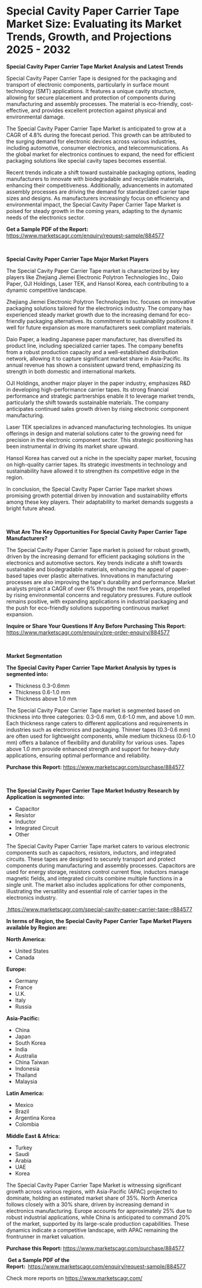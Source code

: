 <p><h1>Special Cavity Paper Carrier Tape Market Size: Evaluating its Market Trends, Growth, and Projections 2025 - 2032</h1></p><p><strong>Special Cavity Paper Carrier Tape Market Analysis and Latest Trends</strong></p>
<p><p>Special Cavity Paper Carrier Tape is designed for the packaging and transport of electronic components, particularly in surface mount technology (SMT) applications. It features a unique cavity structure, allowing for secure placement and protection of components during manufacturing and assembly processes. The material is eco-friendly, cost-effective, and provides excellent protection against physical and environmental damage.</p><p>The Special Cavity Paper Carrier Tape Market is anticipated to grow at a CAGR of 4.8% during the forecast period. This growth can be attributed to the surging demand for electronic devices across various industries, including automotive, consumer electronics, and telecommunications. As the global market for electronics continues to expand, the need for efficient packaging solutions like special cavity tapes becomes essential.</p><p>Recent trends indicate a shift toward sustainable packaging options, leading manufacturers to innovate with biodegradable and recyclable materials, enhancing their competitiveness. Additionally, advancements in automated assembly processes are driving the demand for standardized carrier tape sizes and designs. As manufacturers increasingly focus on efficiency and environmental impact, the Special Cavity Paper Carrier Tape Market is poised for steady growth in the coming years, adapting to the dynamic needs of the electronics sector.</p></p>
<p><strong>Get a Sample PDF of the Report:&nbsp;</strong> <a href="https://www.marketscagr.com/enquiry/request-sample/884577?utm_campaign=2241&utm_medium=2&utm_source=Github&utm_content=ia&utm_term=01022025&utm_id=special-cavity-paper-carrier-tape">https://www.marketscagr.com/enquiry/request-sample/884577</a></p>
<p>&nbsp;</p>
<p><strong>Special Cavity Paper Carrier Tape Major Market Players</strong></p>
<p><p>The Special Cavity Paper Carrier Tape market is characterized by key players like Zhejiang Jiemei Electronic Polytron Technologies Inc., Daio Paper, OJI Holdings, Laser TEK, and Hansol Korea, each contributing to a dynamic competitive landscape.</p><p>Zhejiang Jiemei Electronic Polytron Technologies Inc. focuses on innovative packaging solutions tailored for the electronics industry. The company has experienced steady market growth due to the increasing demand for eco-friendly packaging alternatives. Its commitment to sustainability positions it well for future expansion as more manufacturers seek compliant materials.</p><p>Daio Paper, a leading Japanese paper manufacturer, has diversified its product line, including specialized carrier tapes. The company benefits from a robust production capacity and a well-established distribution network, allowing it to capture significant market share in Asia-Pacific. Its annual revenue has shown a consistent upward trend, emphasizing its strength in both domestic and international markets.</p><p>OJI Holdings, another major player in the paper industry, emphasizes R&D in developing high-performance carrier tapes. Its strong financial performance and strategic partnerships enable it to leverage market trends, particularly the shift towards sustainable materials. The company anticipates continued sales growth driven by rising electronic component manufacturing.</p><p>Laser TEK specializes in advanced manufacturing technologies. Its unique offerings in design and material solutions cater to the growing need for precision in the electronic component sector. This strategic positioning has been instrumental in driving its market share upward.</p><p>Hansol Korea has carved out a niche in the specialty paper market, focusing on high-quality carrier tapes. Its strategic investments in technology and sustainability have allowed it to strengthen its competitive edge in the region.</p><p>In conclusion, the Special Cavity Paper Carrier Tape market shows promising growth potential driven by innovation and sustainability efforts among these key players. Their adaptability to market demands suggests a bright future ahead.</p></p>
<p>&nbsp;</p>
<p><strong>What Are The Key Opportunities For Special Cavity Paper Carrier Tape Manufacturers?</strong></p>
<p><p>The Special Cavity Paper Carrier Tape market is poised for robust growth, driven by the increasing demand for efficient packaging solutions in the electronics and automotive sectors. Key trends indicate a shift towards sustainable and biodegradable materials, enhancing the appeal of paper-based tapes over plastic alternatives. Innovations in manufacturing processes are also improving the tape's durability and performance. Market analysts project a CAGR of over 6% through the next five years, propelled by rising environmental concerns and regulatory pressures. Future outlook remains positive, with expanding applications in industrial packaging and the push for eco-friendly solutions supporting continuous market expansion.</p></p>
<p><strong>Inquire or Share Your Questions If Any Before Purchasing This Report:</strong> <a href="https://www.marketscagr.com/enquiry/pre-order-enquiry/884577?utm_campaign=2241&utm_medium=2&utm_source=Github&utm_content=ia&utm_term=01022025&utm_id=special-cavity-paper-carrier-tape">https://www.marketscagr.com/enquiry/pre-order-enquiry/884577</a></p>
<p>&nbsp;</p>
<p><strong>Market Segmentation</strong></p>
<p><strong>The Special Cavity Paper Carrier Tape Market Analysis by types is segmented into:</strong></p>
<p><ul><li>Thickness 0.3-0.6mm</li><li>Thickness 0.6-1.0 mm</li><li>Thickness above 1.0 mm</li></ul></p>
<p><p>The Special Cavity Paper Carrier Tape market is segmented based on thickness into three categories: 0.3-0.6 mm, 0.6-1.0 mm, and above 1.0 mm. Each thickness range caters to different applications and requirements in industries such as electronics and packaging. Thinner tapes (0.3-0.6 mm) are often used for lightweight components, while medium thickness (0.6-1.0 mm) offers a balance of flexibility and durability for various uses. Tapes above 1.0 mm provide enhanced strength and support for heavy-duty applications, ensuring optimal performance and reliability.</p></p>
<p><strong>Purchase this Report:&nbsp;</strong><a href="https://www.marketscagr.com/purchase/884577?utm_campaign=2241&utm_medium=2&utm_source=Github&utm_content=ia&utm_term=01022025&utm_id=special-cavity-paper-carrier-tape">https://www.marketscagr.com/purchase/884577</a></p>
<p>&nbsp;</p>
<p><strong>The Special Cavity Paper Carrier Tape Market Industry Research by Application is segmented into:</strong></p>
<p><ul><li>Capacitor</li><li>Resistor</li><li>Inductor</li><li>Integrated Circuit</li><li>Other</li></ul></p>
<p><p>The Special Cavity Paper Carrier Tape market caters to various electronic components such as capacitors, resistors, inductors, and integrated circuits. These tapes are designed to securely transport and protect components during manufacturing and assembly processes. Capacitors are used for energy storage, resistors control current flow, inductors manage magnetic fields, and integrated circuits combine multiple functions in a single unit. The market also includes applications for other components, illustrating the versatility and essential role of carrier tapes in the electronics industry.</p></p>
<p><a href="https://www.marketscagr.com/special-cavity-paper-carrier-tape-r884577?utm_campaign=2241&utm_medium=2&utm_source=Github&utm_content=ia&utm_term=01022025&utm_id=special-cavity-paper-carrier-tape">&nbsp;https://www.marketscagr.com/special-cavity-paper-carrier-tape-r884577</a></p>
<p><strong>In terms of Region, the Special Cavity Paper Carrier Tape Market Players available by Region are:</strong></p>
<p>
    <p> <strong> North America: </strong>
        <ul>
            <li>United States</li>
            <li>Canada</li>
        </ul>
        </p> 
    <p> <strong> Europe: </strong>
        <ul>
            <li>Germany</li>
            <li>France</li>
            <li>U.K.</li>
            <li>Italy</li>
            <li>Russia</li>
        </ul>
        </p> 
    <p> <strong> Asia-Pacific: </strong>
        <ul>
            <li>China</li>
            <li>Japan</li>
            <li>South Korea</li>
            <li>India</li>
            <li>Australia</li>
            <li>China Taiwan</li>
            <li>Indonesia</li>
            <li>Thailand</li>
            <li>Malaysia</li>
        </ul>
        </p> 
    <p> <strong> Latin America: </strong>
        <ul>
            <li>Mexico</li>
            <li>Brazil</li>
            <li>Argentina Korea</li>
            <li>Colombia</li>
        </ul>
        </p> 
    <p> <strong> Middle East & Africa: </strong>
        <ul>
            <li>Turkey</li>
            <li>Saudi</li>
            <li>Arabia</li>
            <li>UAE</li>
            <li>Korea</li>
        </ul>
    </p>
    </p>
<p><p>The Special Cavity Paper Carrier Tape Market is witnessing significant growth across various regions, with Asia-Pacific (APAC) projected to dominate, holding an estimated market share of 35%. North America follows closely with a 30% share, driven by increasing demand in electronics manufacturing. Europe accounts for approximately 25% due to robust industrial applications, while China is anticipated to command 20% of the market, supported by its large-scale production capabilities. These dynamics indicate a competitive landscape, with APAC remaining the frontrunner in market valuation.</p></p>
<p><strong>Purchase this Report: </strong><a href="https://www.marketscagr.com/purchase/884577?utm_campaign=2241&utm_medium=2&utm_source=Github&utm_content=ia&utm_term=01022025&utm_id=special-cavity-paper-carrier-tape">https://www.marketscagr.com/purchase/884577</a></p>
<p>&nbsp;<strong>Get a Sample PDF of the Report:&nbsp;&nbsp;</strong><a href="https://www.marketscagr.com/enquiry/request-sample/884577?utm_campaign=2241&utm_medium=2&utm_source=Github&utm_content=ia&utm_term=01022025&utm_id=special-cavity-paper-carrier-tape">https://www.marketscagr.com/enquiry/request-sample/884577</a></p>
<p><strong></strong></p>
<p>Check more reports on <a href="https://www.marketscagr.com/?utm_campaign=2241&utm_medium=2&utm_source=Github&utm_content=ia&utm_term=01022025&utm_id=special-cavity-paper-carrier-tape">https://www.marketscagr.com/</a></p>